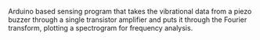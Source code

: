 Arduino based sensing program that takes the vibrational data from a piezo buzzer through a single transistor amplifier and puts it through the Fourier transform, plotting a spectrogram for frequency analysis.
